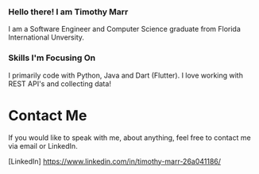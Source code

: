 ### Hello there! I am Timothy Marr

I am a Software Engineer and Computer Science graduate from Florida International Unversity. 

### Skills I'm Focusing On
I primarily code with Python, Java and Dart (Flutter). I love working with REST API's and collecting data!

# Contact Me
If you would like to speak with me, about anything, feel free to contact me via email or LinkedIn.

[LinkedIn] https://www.linkedin.com/in/timothy-marr-26a041186/



<!--
**timmarr98/timmarr98** is a ✨ _special_ ✨ repository because its `README.md` (this file) appears on your GitHub profile.

Here are some ideas to get you started:

- 🔭 I’m currently working on ...
- 🌱 I’m currently learning ...
- 👯 I’m looking to collaborate on ...
- 🤔 I’m looking for help with ...
- 💬 Ask me about ...
- 📫 How to reach me: ...
- 😄 Pronouns: ...
- ⚡ Fun fact: ...
-->
